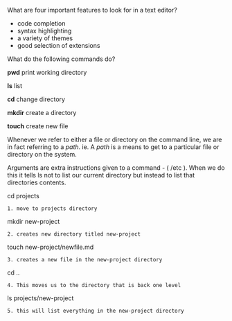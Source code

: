 What are four important features to look for in a text editor?

  - code completion
  - syntax highlighting
  - a variety of themes
  - good selection of extensions

What do the following commands do?

**pwd** print working directory

**ls** list

**cd** change directory

**mkdir** create a directory

**touch** create new file

Whenever we refer to either a file or directory on the command line, we are in fact referring to a *path*. ie. A *path* is a means to get to a particular file or directory on the system.

Arguments are extra instructions given to a command
    -  ( /etc ). When we do this it tells ls not to list our current directory but instead to list that directories contents.

cd projects 
    
    1. move to projects directory

mkdir new-project
   
    2. creates new directory titled new-project

touch new-project/newfile.md
   
    3. creates a new file in the new-project directory

cd ..
    
    4. This moves us to the directory that is back one level

ls projects/new-project
   
    5. this will list everything in the new-project directory

